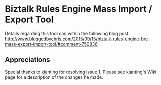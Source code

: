 # Biztalk Rules Engine Mass Import / Export Tool
Details regarding this tool can within the following blog post: 
http://www.bloggedbychris.com/2015/09/15/biztalk-rules-engine-bre-mass-export-import-tool/#comment-750836

## Appreciations
Special thanks to [kianting](https://github.com/kianting) for resolving [Issue 1](https://github.com/jixer/biztalk-rules-export/issues/1).  Please see kianting's Wiki page for a description of the changes he made.
